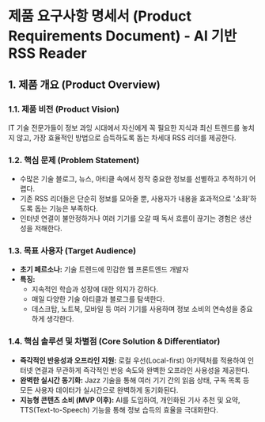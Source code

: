 # 제품 요구사항 명세서 (Product Requirements Document) - AI 기반 RSS Reader

## 1. 제품 개요 (Product Overview)

### 1.1. 제품 비전 (Product Vision)

IT 기술 전문가들이 정보 과잉 시대에서 자신에게 꼭 필요한 지식과 최신 트렌드를 놓치지 않고, 가장 효율적인 방법으로 습득하도록 돕는 차세대 RSS 리더를 제공한다.

### 1.2. 핵심 문제 (Problem Statement)

*   수많은 기술 블로그, 뉴스, 아티클 속에서 정작 중요한 정보를 선별하고 추적하기 어렵다.
*   기존 RSS 리더들은 단순히 정보를 모아줄 뿐, 사용자가 내용을 효과적으로 '소화'하도록 돕는 기능은 부족하다.
*   인터넷 연결이 불안정하거나 여러 기기를 오갈 때 독서 흐름이 끊기는 경험은 생산성을 저해한다.

### 1.3. 목표 사용자 (Target Audience)

*   **초기 페르소나:** 기술 트렌드에 민감한 웹 프론트엔드 개발자
*   **특징:**
    *   지속적인 학습과 성장에 대한 의지가 강하다.
    *   매일 다양한 기술 아티클과 블로그를 탐색한다.
    *   데스크탑, 노트북, 모바일 등 여러 기기를 사용하며 정보 소비의 연속성을 중요하게 생각한다.

### 1.4. 핵심 솔루션 및 차별점 (Core Solution & Differentiator)

*   **즉각적인 반응성과 오프라인 지원:** 로컬 우선(Local-first) 아키텍처를 적용하여 인터넷 연결과 무관하게 즉각적인 반응 속도와 완벽한 오프라인 사용성을 제공한다.
*   **완벽한 실시간 동기화:** Jazz 기술을 통해 여러 기기 간의 읽음 상태, 구독 목록 등 모든 사용자 데이터가 실시간으로 완벽하게 동기화된다.
*   **지능형 콘텐츠 소비 (MVP 이후):** AI를 도입하여, 개인화된 기사 추천 및 요약, TTS(Text-to-Speech) 기능을 통해 정보 습득의 효율을 극대화한다.
